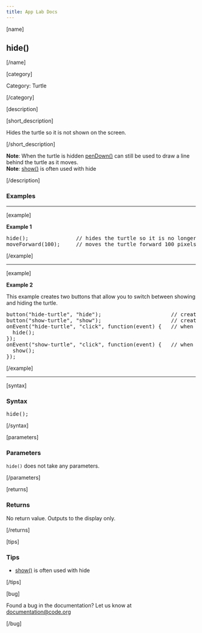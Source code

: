 ```yaml
---
title: App Lab Docs
---
```


[name]

## hide()

[/name]


[category]

Category: Turtle

[/category]

[description]

[short_description]

Hides the turtle so it is not shown on the screen.

[/short_description]

**Note**: When the turtle is hidden [penDown()](/applab/docs/penDown) can still be used to draw a line behind the turtle as it moves.
<br />
**Note**: [show()](/applab/docs/show) is often used with hide

[/description]

### Examples
____________________________________________________

[example]

**Example 1**

<pre>
hide();               // hides the turtle so it is no longer visible on the screen
moveForward(100);     // moves the turtle forward 100 pixels
</pre>

[/example]

____________________________________________________

[example]

**Example 2**

This example creates two buttons that allow you to switch between showing and hiding the turtle.

<pre>
button("hide-turtle", "hide");                      // creates a hide button
button("show-turtle", "show");                      // creates a show button
onEvent("hide-turtle", "click", function(event) {   // when the hide button is clicked the turtle will hide
  hide();
});
onEvent("show-turtle", "click", function(event) {   // when the show button is clicked the turtle will show
  show();
});
</pre>


[/example]

____________________________________________________

[syntax]

### Syntax
<pre>
hide();
</pre>

[/syntax]

[parameters]

### Parameters
`hide()` does not take any parameters.

[/parameters]

[returns]

### Returns
No return value. Outputs to the display only.

[/returns]

[tips]

### Tips
- [show()](/applab/docs/show) is often used with hide

[/tips]

[bug]

Found a bug in the documentation? Let us know at documentation@code.org

[/bug]
